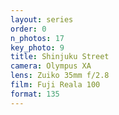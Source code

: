 ```yaml
---
layout: series
order: 0
n_photos: 17
key_photo: 9
title: Shinjuku Street
camera: Olympus XA
lens: Zuiko 35mm f/2.8
film: Fuji Reala 100
format: 135
---
```

